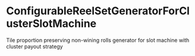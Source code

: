 # ConfigurableReelSetGeneratorForClusterSlotMachine
Tile proportion preserving non-wining rolls generator for slot machine with cluster payout strategy
